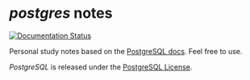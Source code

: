 # *postgres* notes

[![Documentation Status](https://readthedocs.org/projects/postgres-notes/badge/?version=latest)](https://postgres-notes.readthedocs.io/en/latest/?badge=latest)

Personal study notes based on the [PostgreSQL docs](https://www.postgresql.org/docs/). Feel free to use.

*PostgreSQL* is released under the [PostgreSQL License](https://www.postgresql.org/about/licence/).
